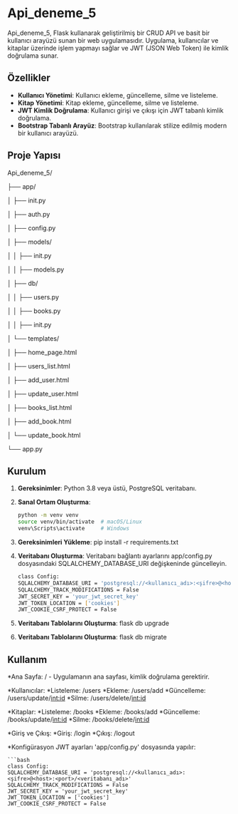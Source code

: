 # Api_deneme_5

Api_deneme_5, Flask kullanarak geliştirilmiş bir CRUD API ve basit bir kullanıcı arayüzü sunan bir web uygulamasıdır. Uygulama, kullanıcılar ve kitaplar üzerinde işlem yapmayı sağlar ve JWT (JSON Web Token) ile kimlik doğrulama sunar.

## Özellikler

- **Kullanıcı Yönetimi**: Kullanıcı ekleme, güncelleme, silme ve listeleme.
- **Kitap Yönetimi**: Kitap ekleme, güncelleme, silme ve listeleme.
- **JWT Kimlik Doğrulama**: Kullanıcı girişi ve çıkışı için JWT tabanlı kimlik doğrulama.
- **Bootstrap Tabanlı Arayüz**: Bootstrap kullanılarak stilize edilmiş modern bir kullanıcı arayüzü.

## Proje Yapısı
Api_deneme_5/

├── app/

│ ├── init.py

│ ├── auth.py

│ ├── config.py

│ ├── models/

│ │ ├── init.py

│ │ ├── models.py

│ ├── db/

│ │ ├── users.py

│ │ ├── books.py

│ │ ├── init.py

│ └── templates/

│ ├── home_page.html

│ ├── users_list.html

│ ├── add_user.html

│ ├── update_user.html

│ ├── books_list.html

│ ├── add_book.html

│ └── update_book.html

└── app.py


## Kurulum

1. **Gereksinimler**: Python 3.8 veya üstü, PostgreSQL veritabanı.

2. **Sanal Ortam Oluşturma**:
   ```bash
   python -m venv venv
   source venv/bin/activate  # macOS/Linux
   venv\Scripts\activate     # Windows
3. **Gereksinimleri Yükleme**:
    pip install -r requirements.txt
4. **Veritabanı Oluşturma**:
    Veritabanı bağlantı ayarlarını app/config.py dosyasındaki SQLALCHEMY_DATABASE_URI değişkeninde güncelleyin.

    ```bash
    class Config:
    SQLALCHEMY_DATABASE_URI = 'postgresql://<kullanıcı_adı>:<şifre>@<host>:<port>/<veritabanı_adı>'
    SQLALCHEMY_TRACK_MODIFICATIONS = False
    JWT_SECRET_KEY = 'your_jwt_secret_key'
    JWT_TOKEN_LOCATION = ['cookies']
    JWT_COOKIE_CSRF_PROTECT = False

5. **Veritabanı Tablolarını Oluşturma**:
    flask db upgrade

6. **Veritabanı Tablolarını Oluşturma**:
    flask db migrate

## Kullanım
*Ana Sayfa: / - Uygulamanın ana sayfası, kimlik doğrulama gerektirir.

*Kullanıcılar:
    *Listeleme: /users
    *Ekleme: /users/add
    *Güncelleme: /users/update/<int:id>
    *Silme: /users/delete/<int:id>

*Kitaplar:
    *Listeleme: /books
    *Ekleme: /books/add
    *Güncelleme: /books/update/<int:id>
    *Silme: /books/delete/<int:id>

*Giriş ve Çıkış:
    *Giriş: /login
    *Çıkış: /logout

*Konfigürasyon
JWT ayarları 'app/config.py' dosyasında yapılır:

    ```bash
    class Config:
    SQLALCHEMY_DATABASE_URI = 'postgresql://<kullanıcı_adı>:<şifre>@<host>:<port>/<veritabanı_adı>'
    SQLALCHEMY_TRACK_MODIFICATIONS = False
    JWT_SECRET_KEY = 'your_jwt_secret_key'
    JWT_TOKEN_LOCATION = ['cookies']
    JWT_COOKIE_CSRF_PROTECT = False
